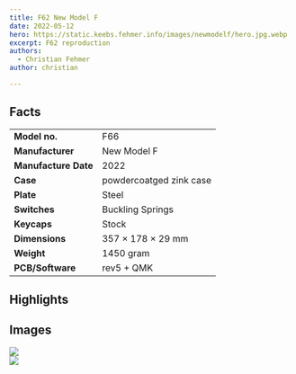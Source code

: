 ```yaml
---
title: F62 New Model F
date: 2022-05-12
hero: https://static.keebs.fehmer.info/images/newmodelf/hero.jpg.webp
excerpt: F62 reproduction
authors:
  - Christian Fehmer
author: christian

---
```




## Facts 

| | |
|---------------------|-----------------------------------------------------------------------------------------------|
| **Model no.** | F66 |
| **Manufacturer** | New Model F |
| **Manufacture Date** | 2022 |
| **Case** | powdercoatged zink case |
| **Plate** | Steel |
| **Switches** | Buckling Springs |
| **Keycaps** | Stock |
| **Dimensions** | 357 × 178 × 29 mm |
| **Weight** | 1450 gram |
| **PCB/Software** | rev5 + QMK |


## Highlights


## Images


<div class="Image__Large">
  <img src="https://static.keebs.fehmer.info/images/newmodelf/1.jpg.webp"  />
</div>

<div class="Image__Large">
  <img src="https://static.keebs.fehmer.info/images/newmodelf/2.jpg.webp"  />
</div>